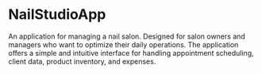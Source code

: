 # NailStudioApp
An application for managing a nail salon. Designed for salon owners and managers who want to optimize their daily operations. The application offers a simple and intuitive interface for handling appointment scheduling, client data, product inventory, and expenses.
